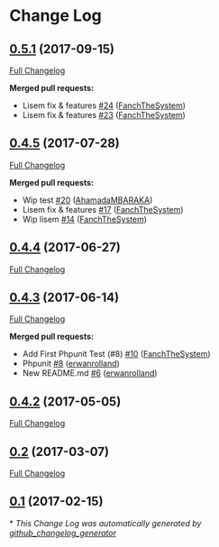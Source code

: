 # Change Log

## [0.5.1](https://github.com/libre-informatique/VarietiesBundle/tree/0.5.1) (2017-09-15)
[Full Changelog](https://github.com/libre-informatique/VarietiesBundle/compare/0.4.5...0.5.1)

**Merged pull requests:**

- Lisem fix & features [\#24](https://github.com/libre-informatique/VarietiesBundle/pull/24) ([FanchTheSystem](https://github.com/FanchTheSystem))
- Lisem fix & features [\#23](https://github.com/libre-informatique/VarietiesBundle/pull/23) ([FanchTheSystem](https://github.com/FanchTheSystem))

## [0.4.5](https://github.com/libre-informatique/VarietiesBundle/tree/0.4.5) (2017-07-28)
[Full Changelog](https://github.com/libre-informatique/VarietiesBundle/compare/0.4.4...0.4.5)

**Merged pull requests:**

- Wip test [\#20](https://github.com/libre-informatique/VarietiesBundle/pull/20) ([AhamadaMBARAKA](https://github.com/AhamadaMBARAKA))
- Lisem fix & features [\#17](https://github.com/libre-informatique/VarietiesBundle/pull/17) ([FanchTheSystem](https://github.com/FanchTheSystem))
- Wip lisem [\#14](https://github.com/libre-informatique/VarietiesBundle/pull/14) ([FanchTheSystem](https://github.com/FanchTheSystem))

## [0.4.4](https://github.com/libre-informatique/VarietiesBundle/tree/0.4.4) (2017-06-27)
[Full Changelog](https://github.com/libre-informatique/VarietiesBundle/compare/0.4.3...0.4.4)

## [0.4.3](https://github.com/libre-informatique/VarietiesBundle/tree/0.4.3) (2017-06-14)
[Full Changelog](https://github.com/libre-informatique/VarietiesBundle/compare/0.4.2...0.4.3)

**Merged pull requests:**

- Add First Phpunit Test \(\#8\) [\#10](https://github.com/libre-informatique/VarietiesBundle/pull/10) ([FanchTheSystem](https://github.com/FanchTheSystem))
- Phpunit [\#8](https://github.com/libre-informatique/VarietiesBundle/pull/8) ([erwanrolland](https://github.com/erwanrolland))
- New README.md [\#6](https://github.com/libre-informatique/VarietiesBundle/pull/6) ([erwanrolland](https://github.com/erwanrolland))

## [0.4.2](https://github.com/libre-informatique/VarietiesBundle/tree/0.4.2) (2017-05-05)
[Full Changelog](https://github.com/libre-informatique/VarietiesBundle/compare/0.2...0.4.2)

## [0.2](https://github.com/libre-informatique/VarietiesBundle/tree/0.2) (2017-03-07)
[Full Changelog](https://github.com/libre-informatique/VarietiesBundle/compare/0.1...0.2)

## [0.1](https://github.com/libre-informatique/VarietiesBundle/tree/0.1) (2017-02-15)


\* *This Change Log was automatically generated by [github_changelog_generator](https://github.com/skywinder/Github-Changelog-Generator)*